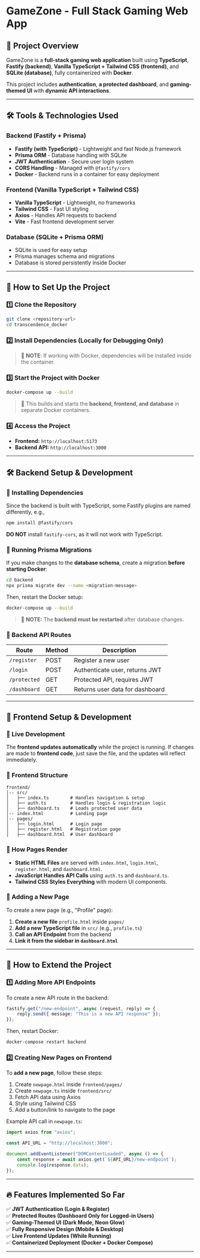 # GameZone - Full Stack Gaming Web App

## 📌 Project Overview
GameZone is a **full-stack gaming web application** built using **TypeScript**, **Fastify (backend)**, **Vanilla TypeScript + Tailwind CSS (frontend)**, and **SQLite (database)**, fully containerized with **Docker**.

This project includes **authentication**, **a protected dashboard**, and **gaming-themed UI** with **dynamic API interactions**.

---

## 🛠️ Tools & Technologies Used

### **Backend (Fastify + Prisma)**
- **Fastify (with TypeScript)** - Lightweight and fast Node.js framework
- **Prisma ORM** - Database handling with SQLite
- **JWT Authentication** - Secure user login system
- **CORS Handling** - Managed with `@fastify/cors`
- **Docker** - Backend runs in a container for easy deployment

### **Frontend (Vanilla TypeScript + Tailwind CSS)**
- **Vanilla TypeScript** - Lightweight, no frameworks
- **Tailwind CSS** - Fast UI styling
- **Axios** - Handles API requests to backend
- **Vite** - Fast frontend development server

### **Database (SQLite + Prisma ORM)**
- SQLite is used for easy setup
- Prisma manages schema and migrations
- Database is stored persistently inside Docker

---

## 🚀 How to Set Up the Project

### **1️⃣ Clone the Repository**
```bash
git clone <repository-url>
cd transcendence_docker
```

### **2️⃣ Install Dependencies (Locally for Debugging Only)**

> 🔹 **NOTE**: If working with Docker, dependencies will be installed inside the container.

### **3️⃣ Start the Project with Docker**
```bash
docker-compose up --build
```

> 🔹 This builds and starts the **backend, frontend, and database** in separate Docker containers.

### **4️⃣ Access the Project**
- **Frontend:** `http://localhost:5173`
- **Backend API:** `http://localhost:3000`

---

## 🛠️ Backend Setup & Development

### **🔹 Installing Dependencies**
Since the backend is built with TypeScript, some Fastify plugins are named differently, e.g.,
```bash
npm install @fastify/cors
```

**DO NOT** install `fastify-cors`, as it will not work with TypeScript.

### **🔹 Running Prisma Migrations**
If you make changes to the **database schema**, create a migration **before starting Docker**:
```bash
cd backend
npx prisma migrate dev --name <migration-message>
```
Then, restart the Docker setup:
```bash
docker-compose up --build
```

> 🔹 **NOTE:** The **backend must be restarted** after database changes.

### **🔹 Backend API Routes**
| Route         | Method | Description |
|--------------|--------|-------------|
| `/register`  | POST   | Register a new user |
| `/login`     | POST   | Authenticate user, returns JWT |
| `/protected` | GET    | Protected API, requires JWT |
| `/dashboard` | GET    | Returns user data for dashboard |

---

## 🎨 Frontend Setup & Development

### **🔹 Live Development**
The **frontend updates automatically** while the project is running. If changes are made to **frontend code**, just save the file, and the updates will reflect immediately.

### **🔹 Frontend Structure**
```
frontend/
│-- src/
│   ├── index.ts        # Handles navigation & setup
│   ├── auth.ts         # Handles login & registration logic
│   ├── dashboard.ts    # Loads protected user data
│-- index.html          # Landing page
│-- pages/
│   ├── login.html      # Login page
│   ├── register.html   # Registration page
│   ├── dashboard.html  # User dashboard
```

### **🔹 How Pages Render**
- **Static HTML Files** are served with `index.html`, `login.html`, `register.html`, and `dashboard.html`.
- **JavaScript Handles API Calls** using `auth.ts` and `dashboard.ts`.
- **Tailwind CSS Styles Everything** with modern UI components.

### **🔹 Adding a New Page**
To create a new page (e.g., "Profile" page):
1. **Create a new file** `profile.html` inside `pages/`
2. **Add a new TypeScript file** in `src/` (e.g., `profile.ts`)
3. **Call an API Endpoint** from the backend
4. **Link it from the sidebar in `dashboard.html`**

---

## 🚀 How to Extend the Project

### **1️⃣ Adding More API Endpoints**
To create a new API route in the backend:
```typescript
fastify.get("/new-endpoint", async (request, reply) => {
    reply.send({ message: "This is a new API response" });
});
```
Then, restart Docker:
```bash
docker-compose restart backend
```

### **2️⃣ Creating New Pages on Frontend**
To **add a new page**, follow these steps:
1. Create `newpage.html` inside `frontend/pages/`
2. Create `newpage.ts` inside `frontend/src/`
3. Fetch API data using Axios
4. Style using Tailwind CSS
5. Add a button/link to navigate to the page

Example API call in `newpage.ts`:
```typescript
import axios from "axios";

const API_URL = "http://localhost:3000";

document.addEventListener("DOMContentLoaded", async () => {
    const response = await axios.get(`${API_URL}/new-endpoint`);
    console.log(response.data);
});
```

---

## 🔥 Features Implemented So Far
✅ **JWT Authentication (Login & Register)**  
✅ **Protected Routes (Dashboard Only for Logged-in Users)**  
✅ **Gaming-Themed UI (Dark Mode, Neon Glow)**  
✅ **Fully Responsive Design (Mobile & Desktop)**  
✅ **Live Frontend Updates (While Running)**  
✅ **Containerized Deployment (Docker + Docker Compose)**  

---